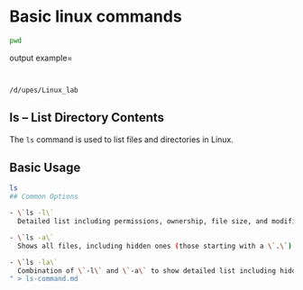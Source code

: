 # Basic linux commands 
```bash
pwd
```

output example=
```


/d/upes/Linux_lab
```

## ls – List Directory Contents

The `ls` command is used to list files and directories in Linux.

## Basic Usage

```bash
ls
## Common Options

- \`ls -l\`  
  Detailed list including permissions, ownership, file size, and modified date.

- \`ls -a\`  
  Shows all files, including hidden ones (those starting with a \`.\`).

- \`ls -la\`  
  Combination of \`-l\` and \`-a\` to show detailed list including hidden files.
" > ls-command.md